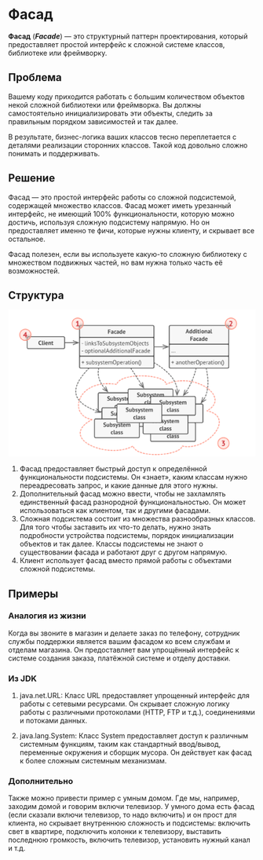 # Фасад
**Фасад** (***Facade***) — это структурный паттерн проектирования, который
предоставляет простой интерфейс к сложной системе
классов, библиотеке или фреймворку.

## Проблема
Вашему коду приходится работать с большим количеством
объектов некой сложной библиотеки или фреймворка. Вы
должны самостоятельно инициализировать эти объекты,
следить за правильным порядком зависимостей и так
далее.

В результате, бизнес-логика ваших классов тесно
переплетается с деталями реализации сторонних классов.
Такой код довольно сложно понимать и поддерживать.

## Решение
Фасад — это простой интерфейс работы со сложной
подсистемой, содержащей множество классов. Фасад может
иметь урезанный интерфейс, не имеющий 100%
функциональности, которую можно достичь, используя
сложную подсистему напрямую. Но он предоставляет
именно те фичи, которые нужны клиенту, и скрывает все
остальное.

Фасад полезен, если вы используете какую-то сложную
библиотеку с множеством подвижных частей, но вам нужна
только часть её возможностей.

## Структура
![Структура](Structure.png)

1. Фасад предоставляет быстрый доступ к определённой
   функциональности подсистемы. Он «знает», каким классам
   нужно переадресовать запрос, и какие данные для этого
   нужны.
2. Дополнительный фасад можно ввести, чтобы не захламлять
   единственный фасад разнородной функциональностью. Он
   может использоваться как клиентом, так и другими
   фасадами.
3. Сложная подсистема состоит из множества разнообразных
   классов. Для того чтобы заставить их что-то делать, нужно
   знать подробности устройства подсистемы, порядок
   инициализации объектов и так далее.
   Классы подсистемы не знают о существовании фасада и
   работают друг с другом напрямую.
4. Клиент использует фасад вместо прямой работы с
   объектами сложной подсистемы.

## Примеры
### Аналогия из жизни
Когда вы звоните в магазин и делаете заказ по телефону,
сотрудник службы поддержки является вашим фасадом ко
всем службам и отделам магазина. Он предоставляет вам
упрощённый интерфейс к системе создания заказа,
платёжной системе и отделу доставки.

### Из JDK
1) java.net.URL: Класс URL предоставляет упрощенный интерфейс для работы с сетевыми ресурсами. Он скрывает сложную 
логику работы с различными протоколами (HTTP, FTP и т.д.), соединениями и потоками данных.

2) java.lang.System: Класс System предоставляет доступ к различным системным функциям, таким как стандартный ввод/вывод,
переменные окружения и сборщик мусора. Он действует как фасад к более сложным системным механизмам.

### Дополнительно
Также можно привести пример с умным домом. Где мы, например, заходим домой и говорим включи телевизор.
У умного дома есть фасад (если сказали включи телевизор, то надо включить) и он прост для клиента, но 
скрывает внутреннюю сложность и подсистемы: включить свет в квартире, подключить колонки к телевизору, выставить 
последнюю громкость, включить телевизор, установить нужный канал и т.д.